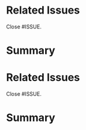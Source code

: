 <!-- Thank you for contributing! -->

<!-- Please delete unused template. -->

<!-- For new feature -->
# Related Issues

Close #ISSUE.


# Summary



<!-- For bug report -->
# Related Issues

Close #ISSUE.


# Summary
